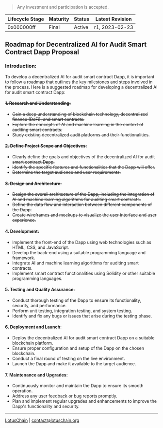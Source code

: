 > Any investment and participation is accepted.

| Lifecycle Stage | Maturity      | Status | Latest Revision |
|-----------------|---------------|--------|-----------------|
| 0x000000ff      | Final         | Active | r1, 2023-02-23  |


## Roadmap for Decentralized AI for Audit Smart Contract Dapp Proposal

### Introduction:
To develop a decentralized AI for audit smart contract Dapp, it is important to follow a roadmap that outlines the key milestones and steps involved in the process. Here is a suggested roadmap for developing a decentralized AI for audit smart contract Dapp:

<s>
  
#### 1. Research and Understanding:
   - Gain a deep understanding of blockchain technology, decentralized finance (DeFi), and smart contracts.
   - Explore the concepts of AI and machine learning in the context of auditing smart contracts.
   - Study existing decentralized audit platforms and their functionalities.

#### 2. Define Project Scope and Objectives:
   - Clearly define the goals and objectives of the decentralized AI for audit smart contract Dapp.
   - Identify the specific features and functionalities that the Dapp will offer.
   - Determine the target audience and user requirements.

#### 3. Design and Architecture:
   - Design the overall architecture of the Dapp, including the integration of AI and machine learning algorithms for auditing smart contracts.
   - Define the data flow and interaction between different components of the Dapp.
   - Create wireframes and mockups to visualize the user interface and user experience.

</s>

#### 4. Development:
   - Implement the front-end of the Dapp using web technologies such as HTML, CSS, and JavaScript.
   - Develop the back-end using a suitable programming language and framework.
   - Integrate AI and machine learning algorithms for auditing smart contracts.
   - Implement smart contract functionalities using Solidity or other suitable programming languages.

#### 5. Testing and Quality Assurance:
   - Conduct thorough testing of the Dapp to ensure its functionality, security, and performance.
   - Perform unit testing, integration testing, and system testing.
   - Identify and fix any bugs or issues that arise during the testing phase.

#### 6. Deployment and Launch:
   - Deploy the decentralized AI for audit smart contract Dapp on a suitable blockchain platform.
   - Ensure proper configuration and setup of the Dapp on the chosen blockchain.
   - Conduct a final round of testing on the live environment.
   - Launch the Dapp and make it available to the target audience.

#### 7. Maintenance and Upgrades:
   - Continuously monitor and maintain the Dapp to ensure its smooth operation.
   - Address any user feedback or bug reports promptly.
   - Plan and implement regular upgrades and enhancements to improve the Dapp's functionality and security.

---

[LotusChain](https://lotuschain.org) | contact@lotuschain.org

